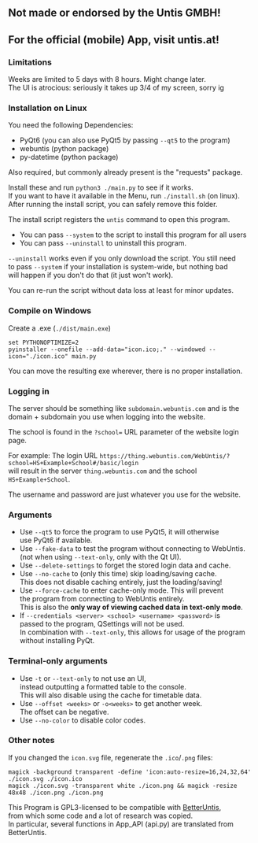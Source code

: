 ## Not made or endorsed by the Untis GMBH!
## For the official (mobile) App, visit untis.at!

### Limitations
Weeks are limited to 5 days with 8 hours. Might change later.  
The UI is atrocious: seriously it takes up 3/4 of my screen, sorry ig  

### Installation on Linux
You need the following Dependencies:  

* PyQt6 (you can also use PyQt5 by passing `--qt5` to the program)  
* webuntis    (python package)  
* py-datetime (python package)  

Also required, but commonly already present is the "requests" package.  

Install these and run `python3 ./main.py` to see if it works.  
If you want to have it available in the Menu, run `./install.sh` (on linux).  
After running the install script, you can safely remove this folder.  

The install script registers the `untis` command to open this program.  

* You can pass `--system` to the script to install this program for all users  
* You can pass `--uninstall` to uninstall this program.  

`--uninstall` works even if you only download the script. You still need  
to pass `--system` if your installation is system-wide, but nothing bad  
will happen if you don't do that (it just won't work).  

You can re-run the script without data loss at least for minor updates.  

### Compile on Windows
Create a .exe (`./dist/main.exe`)  
```
set PYTHONOPTIMIZE=2
pyinstaller --onefile --add-data="icon.ico;." --windowed --icon="./icon.ico" main.py
```

You can move the resulting exe wherever, there is no proper installation.  

### Logging in

The server should be something like `subdomain.webuntis.com` and is the   
domain + subdomain you use when logging into the website.  

The school is found in the `?school=` URL parameter of the website login page.  

For example:
The login URL `https://thing.webuntis.com/WebUntis/?school=HS+Example+School#/basic/login`  
will result in the server `thing.webuntis.com` and the school `HS+Example+School`.  

The username and password are just whatever you use for the website.  

### Arguments
* Use `--qt5` to force the program to use PyQt5, it will otherwise  
  use PyQt6 if available.  
* Use `--fake-data` to test the program without connecting to WebUntis.  
  (not when using `--text-only`, only with the Qt UI).  
* Use `--delete-settings` to forget the stored login data and cache.  
* Use `--no-cache` to (only this time) skip loading/saving cache.  
  This does not disable caching entirely, just the loading/saving!  
* Use `--force-cache` to enter cache-only mode. This will prevent  
  the program from connecting to WebUntis entirely.  
  This is also the __only way of viewing cached data in text-only mode__.
* If `--credentials <server> <school> <username> <password>` is  
  passed to the program, QSettings will not be used.  
  In combination with `--text-only`, this allows for usage of the program  
  without installing PyQt.  

### Terminal-only arguments
* Use `-t` or `--text-only` to not use an UI,  
  instead outputting a formatted table to the console.  
  This will also disable using the cache for timetable data.  
* Use `--offset <weeks>` or `-o<weeks>` to get another week.  
  The offset can be negative.  
* Use `--no-color` to disable color codes.  

### Other notes
If you changed the `icon.svg` file, regenerate the `.ico`/`.png` files:  
```
magick -background transparent -define 'icon:auto-resize=16,24,32,64' ./icon.svg ./icon.ico
magick ./icon.svg -transparent white ./icon.png && magick -resize 48x48 ./icon.png ./icon.png
```
This Program is GPL3-licensed to be compatible with [BetterUntis](https://github.com/sapuseven/betteruntis),  
from which some code and a lot of research was copied.  
In particular, several functions in App_API (api.py) are translated from BetterUntis.  


